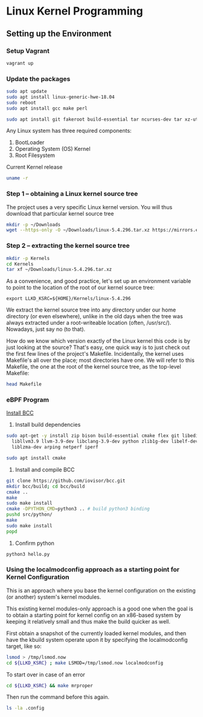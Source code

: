# Linux Kernel Programming

## Setting up the Environment

### Setup Vagrant

```sh
vagrant up
```

### Update the packages

```sh
sudo apt update
sudo apt install linux-generic-hwe-18.04
sudo reboot
sudo apt install gcc make perl
```

```sh
sudo apt install git fakeroot build-essential tar ncurses-dev tar xz-utils libssl-dev bc stress python3-distutils libelf-dev linux-headers-$(uname -r) bison flex libncurses5-dev util-linux net-tools linux-tools-$(uname -r) exuberant-ctags cscope sysfsutils gnome-system-monitor curl perf-tools-unstable gnuplot rt-tests indent tree pstree smem libnuma-dev numactl hwloc bpfcc-tools sparse flawfinder cppcheck tuna hexdump openjdk-14-jre trace-cmd virt-what 
```

Any Linux system has three required components:

1. BootLoader
2. Operating System (OS) Kernel
3. Root Filesystem

Current Kernel release

```sh
uname -r 
```

### Step 1 – obtaining a Linux kernel source tree

The project uses a very specific Linux kernel version. You will thus download that particular kernel source tree

```sh
mkdir -p ~/Downloads
wget --https-only -O ~/Downloads/linux-5.4.296.tar.xz https://mirrors.edge.kernel.org/pub/linux/kernel/v5.x/linux-5.4.296.tar.xz
```

### Step 2 – extracting the kernel source tree

```sh
mkdir -p Kernels
cd Kernels
tar xf ~/Downloads/linux-5.4.296.tar.xz 
```

As a convenience, and good practice, let's set up an environment variable to point to the location of the root of our kernel source tree:

`export LLKD_KSRC=${HOME}/Kernels/linux-5.4.296`

We extract the kernel source tree into any directory under our home directory (or even elsewhere), unlike in the old days when the tree was always extracted under a root-writeable location (often, /usr/src/). Nowadays, just say no (to that).

How do we know which version exactly of the Linux kernel this code is by just looking at the source? That's easy, one quick way is to just check out the first few lines of the project's Makefile. Incidentally, the kernel uses Makefile's all over the place; most directories have one. We will refer to this Makefile, the one at the root of the kernel source tree, as the top-level Makefile:

```sh
head Makefile
```

### eBPF Program

[Install BCC](https://github.com/iovisor/bcc/blob/master/INSTALL.md#install-build-dependencies-1)

1. Install build dependencies

```sh
sudo apt-get -y install zip bison build-essential cmake flex git libedit-dev \
  libllvm3.9 llvm-3.9-dev libclang-3.9-dev python zlib1g-dev libelf-dev python3-setuptools \
  liblzma-dev arping netperf iperf
```

```sh
sudo apt install cmake
```

1. Install and compile BCC

```sh
git clone https://github.com/iovisor/bcc.git
mkdir bcc/build; cd bcc/build
cmake ..
make
sudo make install
cmake -DPYTHON_CMD=python3 .. # build python3 binding
pushd src/python/
make
sudo make install
popd
```

1. Confirm python

```sh
python3 hello.py
```

### Using the localmodconfig approach as a starting point for Kernel Configuration

This is an approach where you base the kernel configuration on the existing (or another) system's kernel modules.

This existing kernel modules-only approach is a good one when the goal is to obtain a starting point for kernel config on an x86-based system by keeping it relatively small and thus make the build quicker as well.

First obtain a snapshot of the currently loaded kernel modules, and then have the kbuild system operate upon it by specifying the localmodconfig target, like so:

```sh
lsmod > /tmp/lsmod.now
cd ${LLKD_KSRC} ; make LSMOD=/tmp/lsmod.now localmodconfig
```

To start over in case of an error

```sh
cd ${LLKD_KSRC} && make mrproper
```

Then run the command before this again. 

```sh
ls -la .config
```
